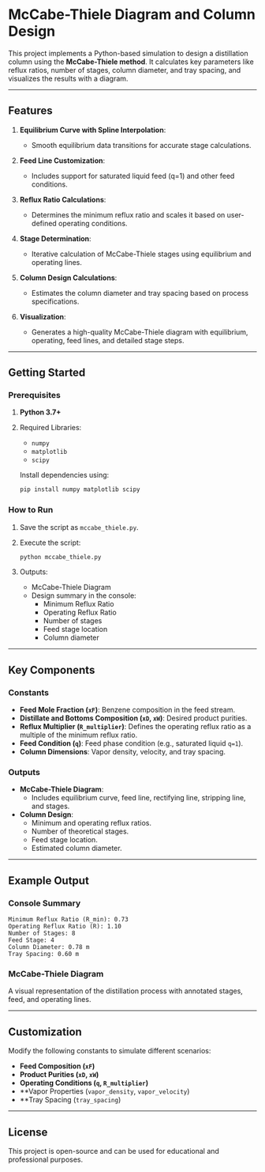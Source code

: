 # McCabe-Thiele Diagram and Column Design

This project implements a Python-based simulation to design a distillation column using the **McCabe-Thiele method**. It calculates key parameters like reflux ratios, number of stages, column diameter, and tray spacing, and visualizes the results with a diagram.

---

## Features

1. **Equilibrium Curve with Spline Interpolation**:
   - Smooth equilibrium data transitions for accurate stage calculations.

2. **Feed Line Customization**:
   - Includes support for saturated liquid feed (q=1) and other feed conditions.

3. **Reflux Ratio Calculations**:
   - Determines the minimum reflux ratio and scales it based on user-defined operating conditions.

4. **Stage Determination**:
   - Iterative calculation of McCabe-Thiele stages using equilibrium and operating lines.

5. **Column Design Calculations**:
   - Estimates the column diameter and tray spacing based on process specifications.

6. **Visualization**:
   - Generates a high-quality McCabe-Thiele diagram with equilibrium, operating, feed lines, and detailed stage steps.

---

## Getting Started

### Prerequisites
1. **Python 3.7+**
2. Required Libraries:
   - `numpy`
   - `matplotlib`
   - `scipy`

   Install dependencies using:
   ```bash
   pip install numpy matplotlib scipy
   ```

### How to Run
1. Save the script as `mccabe_thiele.py`.
2. Execute the script:
   ```bash
   python mccabe_thiele.py
   ```

3. Outputs:
   - McCabe-Thiele Diagram
   - Design summary in the console:
     - Minimum Reflux Ratio
     - Operating Reflux Ratio
     - Number of stages
     - Feed stage location
     - Column diameter

---

## Key Components

### Constants
- **Feed Mole Fraction (`xF`)**: Benzene composition in the feed stream.
- **Distillate and Bottoms Composition (`xD`, `xW`)**: Desired product purities.
- **Reflux Multiplier (`R_multiplier`)**: Defines the operating reflux ratio as a multiple of the minimum reflux ratio.
- **Feed Condition (`q`)**: Feed phase condition (e.g., saturated liquid `q=1`).
- **Column Dimensions**: Vapor density, velocity, and tray spacing.

### Outputs
- **McCabe-Thiele Diagram**:
  - Includes equilibrium curve, feed line, rectifying line, stripping line, and stages.
- **Column Design**:
  - Minimum and operating reflux ratios.
  - Number of theoretical stages.
  - Feed stage location.
  - Estimated column diameter.

---

## Example Output

### Console Summary
```
Minimum Reflux Ratio (R_min): 0.73
Operating Reflux Ratio (R): 1.10
Number of Stages: 8
Feed Stage: 4
Column Diameter: 0.78 m
Tray Spacing: 0.60 m
```

### McCabe-Thiele Diagram
A visual representation of the distillation process with annotated stages, feed, and operating lines.

---

## Customization
Modify the following constants to simulate different scenarios:
- **Feed Composition (`xF`)**
- **Product Purities (`xD`, `xW`)**
- **Operating Conditions (`q`, `R_multiplier`)**
- **Vapor Properties (`vapor_density`, `vapor_velocity`)
- **Tray Spacing (`tray_spacing`)

---

## License
This project is open-source and can be used for educational and professional purposes.
